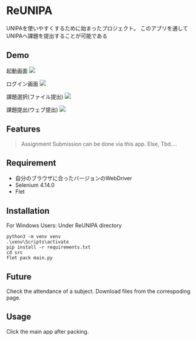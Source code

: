 # ReUNIPA
UNIPAを使いやすくするために始まったプロジェクト。
このアプリを通してUNIPAへ課題を提出することが可能である

## Demo
起動画面
<img src="https://github.com/sarushili0430/ReUNIPA/assets/38129719/92d5f9cc-93ea-4fef-8d99-2c7904993eb8">

ログイン画面
<img src="https://github.com/sarushili0430/ReUNIPA/assets/38129719/37ec9fab-be08-405a-9b0e-85806b4841db">

課題選択(ファイル提出)
<img src="https://github.com/sarushili0430/ReUNIPA/assets/38129719/68d414a9-0763-43a5-a28d-9765fcb112d0">

課題提出(ウェブ提出)
<img src="https://github.com/sarushili0430/ReUNIPA/assets/38129719/e580af90-95e9-407d-8986-f1c4d5674a8e">

## Features
>Assignment Submission can be done via this app.
Else, Tbd....

## Requirement
* 自分のブラウザに合ったバージョンのWebDriver  
* Selenium 4.14.0
* Flet

## Installation
For Windows Users:
Under ReUNIPA directory
```
python3 -m venv venv
.\venv\Scripts\activate
pip install -r requirements.txt
cd src
flet pack main.py
```

## Future
Check the attendance of a subject.
Download files from the correspoding page.


## Usage
Click the main app after packing.

